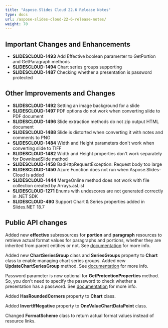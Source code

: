 ```yaml
---
title: "Aspose.Slides Cloud 22.6 Release Notes"
type: docs
url: /aspose-slides-cloud-22-6-release-notes/
weight: 70
---
```


## **Important Changes and Enhancements**

- **SLIDESCLOUD-1493** Add Effective boolean paramerter to GetPortion and GetParagraph methods
- **SLIDESCLOUD-1494** Chart series groups supporting
- **SLIDESCLOUD-1487** Checking whether a presentation is password protected

## **Other Improvements and Changes**

- **SLIDESCLOUD-1492** Setting an image background for a slide
- **SLIDESCLOUD-1497** PDF options do not work when converting slide to PDF document
- **SLIDESCLOUD-1496** Slide extraction methods do not zip output HTML document
- **SLIDESCLOUD-1488** Slide is distorted when converting it with notes and comments to PNG
- **SLIDESCLOUD-1484** Width and Height parameters don't work when converting slide to TIFF
- **SLIDESCLOUD-1482** Width and Height properties don't work separately for DownloadSlide method
- **SLIDESCLOUD-1458** BadHttpRequestException: Request body too large
- **SLIDESCLOUD-1450** Azure Function does not run when Aspose.Slides-Cloud is added
- **SLIDESCLOUD-1444** MergeOnline method does not work with file collection created by Arrays.asList
- **SLIDESCLOUD-1271** Enums with undescores are not generated correctly in .NET SDK
- **SLIDESCLOUD-490** Support Chart & Series properties added in Slides.NET 18.7

## **Public API changes**

Added new **effective** subresources for **portion** and **paragraph** resources to retrieve actual format values for paragraphs and portions, whether they are inherited from parent entities or not. See [documentation](/slides/get-paragraph-effective-values/) for more info.

Added new **ChartSeriesGroup** class and **SeriesGroups** property to **Chart** class to enable managing chart series groups. Added new **UpdateChartSeriesGroup** method. See [documentation](/slides/update-chart-series-groups/) for more info.

Password parameter is now optional for **GetProtectionProperties** method. So, you don't need to specify the password to check whether a presentation has a password. See [documentation](/slides/get-protection-properties/) for more info.

Added **HasRoundedCorners** property to **Chart** class.

Added **InvertIfNegative** property to **OneValueChartDataPoint** class.

Changed **FormatScheme** class to return actual format values instead of resource links.
